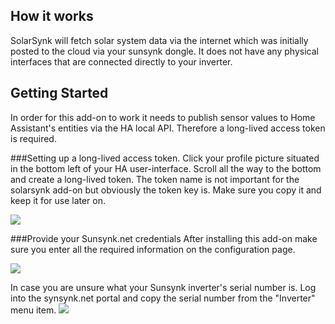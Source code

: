 ## How it works
SolarSynk will fetch solar system data via the internet which was initially posted to the cloud via your sunsynk dongle. It does not have any physical interfaces that are connected directly to your inverter. 

## Getting Started

In order for this add-on to work it needs to publish sensor values to Home Assistant's entities via the HA local API. Therefore a long-lived access token is required.

###Setting up a long-lived access token.
Click your profile picture situated in the bottom left of your HA user-interface. Scroll all the way to the bottom and create a long-lived token. The token name is not important for the solarsynk add-on but obviously the token key is. Make sure you copy it and keep it for use later on.

![](https://github.com/martinville/solarsynk/blob/main/longlivetoken.png)

###Provide your Sunsynk.net credentials
After installing this add-on make sure you enter all the required information on the configuration page.

![](https://github.com/martinville/solarsynk/blob/main/configuration.png)

In case you are unsure what your Sunsynk inverter's serial number is. Log into the synsynk.net portal and copy the serial number from the "Inverter" menu item.
![](https://github.com/martinville/solarsynk/blob/main/sunserial.png)
